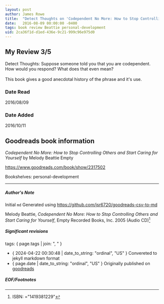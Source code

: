 ```yaml
---
layout: post
author: James Rowe
title:  "Detect Thoughts on 'Codependent No More: How to Stop Controlling Others and Start Caring for Yourself'"
date:   2016-08-09 00:00:00 -0400
tags: book review Beattie personal-development
uid: 2ca36f1d-d1ed-436e-9c21-999c96e975d0
---
```


<!-- highly dependent on how you personally use jekyll templates, and how you want this to show up -->

## My Review 3/5

Detect Thoughts: Suppose someone told you that you are codependent. How would you respond? What does that even mean?<br/><br/>This book gives a good anecdotal history of the phrase and it's use.

### Date Read
2016/08/09

### Date Added
2016/10/11

## Goodreads book information

*Codependent No More: How to Stop Controlling Others and Start Caring for Yourself* by Melody Beattie
Empty

https://www.goodreads.com/book/show/2317502

Bookshelves: personal-development

---

##### Author's Note

Initial `md` Generated using https://github.com/jsr6720/goodreads-csv-to-md

Melody Beattie, *Codependent No More: How to Stop Controlling Others and Start Caring for Yourself*, Empty Recorded Books, Inc. 2005 (Audio CD)[^1]

##### Significant revisions

tags: { page.tags | join: ", " } <!-- todo move this somewhere -->

- { 2024-04-22 00:30:48 | date_to_string: "ordinal", "US" } Convereted to jekyll markdown format 
- { page.date | date_to_string: "ordinal", "US" } Originally published on [goodreads](https://www.goodreads.com)

##### EOF/Footnotes

[^1]: ISBN: ="1419381229"